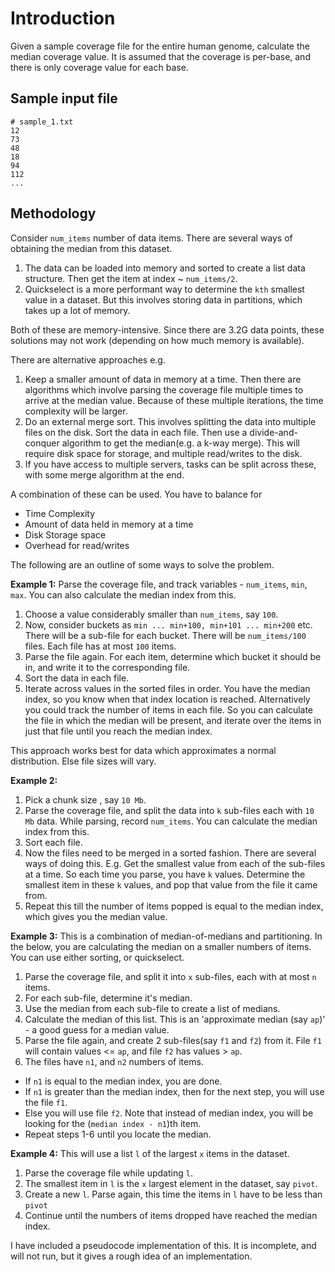 # Introduction
Given a sample coverage file for the entire human genome, calculate the median coverage value.
It is assumed that the coverage is per-base, and there is only coverage value for each base.

## Sample input file
```
# sample_1.txt
12
73
48
18
94
112
...
```

## Methodology
Consider `num_items` number of data items. There are several ways of obtaining the median from this dataset.
1. The data can be loaded into memory and sorted to create a list data structure. 
Then get the item at index ~ `num_items/2`. 
2. Quickselect is a more performant way to determine the `kth` smallest value in a dataset. But this involves 
storing data in partitions, which takes up a lot of memory.

Both of these are memory-intensive. Since there are 3.2G data points, these solutions may not work (depending on 
how much memory is available).

There are alternative approaches e.g.
1. Keep a smaller amount of data in memory at a time. Then there are algorithms which involve parsing the coverage
file multiple times to arrive at the median value. Because of these multiple iterations, 
the time complexity will be larger.
2. Do an external merge sort. This involves splitting the data into multiple files on the disk. 
Sort the data in each file. Then use a divide-and-conquer algorithm to get the median(e.g. a k-way merge). 
This will require disk space for storage, and multiple read/writes to the disk. 
3. If you have access to multiple servers, tasks can be split across these, with some merge algorithm at the end.

A combination of these can be used. You have to balance for
- Time Complexity
- Amount of data held in memory at a time
- Disk Storage space
- Overhead for read/writes

The following are an outline of some ways to solve the problem.

**Example 1:**
Parse the coverage file, and track variables - `num_items`, `min`, `max`. 
You can also calculate the median index from this.
1. Choose a value considerably smaller than `num_items`, say `100`. 
2. Now, consider buckets as `min ... min+100, min+101 ... min+200` etc. There will be a sub-file for each bucket. 
There will be `num_items/100` files. Each file has at most `100` items.
3. Parse the file again. For each item, determine which bucket it should be in, and write it to the corresponding file.
4. Sort the data in each file. 
5. Iterate across values in the sorted files in order. You have the median index, so you know when that index location
is reached.
Alternatively you could track the number of items in each file. So you can calculate the file in which the median will 
be present, and iterate over the items in just that file until you reach the median index.

This approach works best for data which approximates a normal distribution. Else file sizes will vary.


**Example 2:**
1. Pick a chunk size , say `10 Mb`. 
2. Parse the coverage file, and split the data into `k` sub-files each with `10 Mb` data. While parsing, record `num_items`.
You can calculate the median index from this.
3. Sort each file. 
4. Now the files need to be merged in a sorted fashion. There are several ways of doing this.
E.g. Get the smallest value from each of the sub-files at a time. So each time you parse, you have `k` values. 
Determine the smallest item in these `k` values, and pop that value from the file it came from.
5. Repeat this till the number of items popped is equal to the median index, which gives you the median value.

**Example 3:**
This is a combination of median-of-medians and partitioning.
In the below, you are calculating the median on a smaller numbers of items. You can use either sorting, or quickselect.
1. Parse the coverage file, and split it into `x` sub-files, each with at most `n` items.
2. For each sub-file, determine it's median.
3. Use the median from each sub-file to create a list of medians.
4. Calculate the median of this list. This is an 'approximate median (say `ap`)' - a good guess for a median value.
5. Parse the file again, and create 2 sub-files(say `f1` and `f2`) from it. File `f1` will contain values <= `ap`,
and file `f2` has values > `ap`.
6. The files have `n1`, and `n2` numbers of items.
  - If `n1` is equal to the median index, you are done. 
  - If `n1` is greater than the median index, then for the next step, you will use the file `f1`. 
  - Else you will use file `f2`. Note that instead of median index, you will be looking for the (`median index - n1`)th item. 
  - Repeat steps 1-6 until you locate the median.

**Example 4:**
This will use a list `l` of the largest `x` items in the dataset.
1. Parse the coverage file while updating `l`.
2. The smallest item in `l` is the `x` largest element in the dataset, say `pivot`.
3. Create a new `l`. Parse again, this time the items in `l` have to be less than `pivot`
4. Continue until the numbers of items dropped have reached the median index.

I have included a pseudocode implementation of this. It is incomplete, and will not run, but it gives a rough idea
of an implementation.





